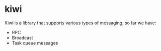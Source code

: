 # kiwi


Kiwi is a library that supports various types of messaging, so far we have:

* RPC
* Broadcast
* Task queue messages




